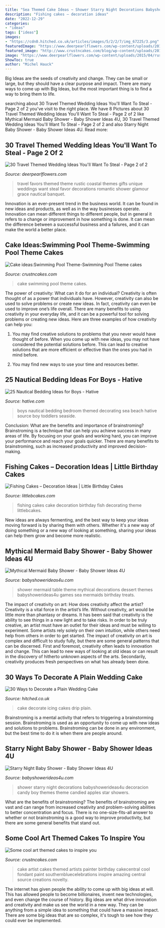 ```yaml
---
title: "Sea Themed Cake Ideas ~ Shower Starry Night Decorations Babyshowerideas4u Decoracion Candy Boy Themes Theme Candied Apples Star Showers"
description: "Fishing cakes – decoration ideas"
date: "2022-12-29"
categories:
- "ideas"
tags: ["ideas"]
images:
- "https://cdn0.hitched.co.uk/articles/images/5/2/2/7/img_67225/3.png"
featuredImage: "https://www.deerpearlflowers.com/wp-content/uploads/2015/04/rustic-travel-themed-favors.jpg"
featured_image: "http://www.crustncakes.com/blog/wp-content/uploads/2017/02/7ac43f6f632649c3f91da0967e43e35d.jpg"
image: "https://www.deerpearlflowers.com/wp-content/uploads/2015/04/rustic-travel-themed-favors.jpg"
ShowToc: true
author: "Michel Hauck"
---
```



Big Ideas are the seeds of creativity and change. They can be small or large, but they should have a clear purpose and impact. There are many ways to come up with Big Ideas, but the most important thing is to find a way to bring them to life.

	

		
searching about 30 Travel Themed Wedding Ideas You&#039;ll Want To Steal - Page 2 of 2 you've visit to the right place. We have 8 Pictures about 30 Travel Themed Wedding Ideas You&#039;ll Want To Steal - Page 2 of 2 like Mythical Mermaid Baby Shower - Baby Shower Ideas 4U, 30 Travel Themed Wedding Ideas You&#039;ll Want To Steal - Page 2 of 2 and also Starry Night Baby Shower - Baby Shower Ideas 4U. Read more:
		
    
## 30 Travel Themed Wedding Ideas You&#039;ll Want To Steal - Page 2 Of 2

<img loading=lazy src="https://www.deerpearlflowers.com/wp-content/uploads/2015/04/rustic-travel-themed-favors.jpg" onerror="this.onerror=null;this.src='https://tse4.mm.bing.net/th?id=OIP.EtYxoTq8B8mLb1TD7a1snAHaLH&amp;pid=15.1';" alt="30 Travel Themed Wedding Ideas You&#039;ll Want To Steal - Page 2 of 2">

_Source: deerpearlflowers.com_

>travel favors themed theme rustic coastal themes gifts unique weddings want steal favor decorations romantic shower glamour grace nautical banquet. 

	

Innovation is an ever-present trend in the business world. It can be found in new ideas and products, as well as in the way businesses operate. Innovation can mean different things to different people, but in general it refers to a change or improvement in how something is done. It can mean the difference between a successful business and a failures, and it can make the world a better place.

    
## Cake Ideas:Swimming Pool Theme-Swimming Pool Theme Cakes

<img loading=lazy src="http://www.crustncakes.com/blog/wp-content/uploads/2017/06/737ce94cfc8d1fc3e20e6c5be738381d.jpg" onerror="this.onerror=null;this.src='https://tse4.mm.bing.net/th?id=OIP.sUbcLPcBjytqN0hHbr1EogHaKh&amp;pid=15.1';" alt="Cake ideas:Swimming Pool Theme-Swimming Pool Theme cakes">

_Source: crustncakes.com_

>cake swimming pool theme cakes. 

	

The power of creativity: What can it do for an individual?
Creativity is often thought of as a power that individuals have. However, creativity can also be used to solve problems or create new ideas. In fact, creativity can even be used to improve one’s life overall. There are many benefits to using creativity in your everyday life, and it can be a powerful tool for solving problems or creating new ideas. Here are three examples of how creativity can help you: 
1) You may find creative solutions to problems that you never would have thought of before. When you come up with new ideas, you may not have considered the potential solutions before. This can lead to creative solutions that are more efficient or effective than the ones you had in mind before. 

2) You may find new ways to use your time and resources better.

    
## 25 Nautical Bedding Ideas For Boys - Hative

<img loading=lazy src="https://hative.com/wp-content/uploads/2014/10/nautical-bedding-ideas/11-nautical-bedding-ideas-for-boys.jpg" onerror="this.onerror=null;this.src='https://tse4.mm.bing.net/th?id=OIP.ayFmTou8Oi48Mi3qIfw1sQHaJ3&amp;pid=15.1';" alt="25 Nautical Bedding Ideas for Boys - Hative">

_Source: hative.com_

>boys nautical bedding bedroom themed decorating sea beach hative source boy toddlers seaside. 

	

Conclusion: What are the benefits and importance of brainstroming?
Brainstroming is a technique that can help you achieve success in many areas of life. By focusing on your goals and working hard, you can improve your performance and reach your goals quicker. There are many benefits to brainstroming, such as increased productivity and improved decision-making.

    
## Fishing Cakes – Decoration Ideas | Little Birthday Cakes

<img loading=lazy src="http://www.littlebcakes.com/wp-content/uploads/2014/01/Fishing-Cakes-Photos.jpg" onerror="this.onerror=null;this.src='https://tse3.mm.bing.net/th?id=OIP.LIbFpHHpXGlG9XmeWgunUgHaJ4&amp;pid=15.1';" alt="Fishing Cakes – Decoration Ideas | Little Birthday Cakes">

_Source: littlebcakes.com_

>fishing cakes cake decoration birthday fish decorating theme littlebcakes. 

	

New ideas are always fermenting, and the best way to keep your ideas moving forward is by sharing them with others. Whether it's a new way of doing something or a new way of looking at something, sharing your ideas can help them grow and become more realistic.

    
## Mythical Mermaid Baby Shower - Baby Shower Ideas 4U

<img loading=lazy src="https://babyshowerideas4u.com/wp-content/uploads/2016/06/Mythical-Mermaid-Baby-Shower-Dessert-Table-600x806.jpg" onerror="this.onerror=null;this.src='https://tse2.mm.bing.net/th?id=OIP.Oqt6tzPdjkgE6ykNb-f7bQHaJ8&amp;pid=15.1';" alt="Mythical Mermaid Baby Shower - Baby Shower Ideas 4U">

_Source: babyshowerideas4u.com_

>shower mermaid table theme mythical decorations dessert themes babyshowerideas4u games sea mermaids birthday treats. 

	

The impact of creativity on art: How does creativity affect the artist?
Creativity is a vital force in the artist’s life. Without creativity, art would be little more than phantasy or dreams. It has been said that creativity is the ability to see things in a new light and to take risks. In order to be truly creative, an artist must have an outlet for their ideas and must be willing to experiment. Some artists rely solely on their own intuition, while others need help from others in order to get started. The impact of creativity on art is complex and difficult to study fully, but there are some general patterns that can be discerned. First and foremost, creativity often leads to innovation and change. This can lead to new ways of looking at old ideas or can result in the discovery of hitherto unknown aspects of the arts. Secondarily, creativity produces fresh perspectives on what has already been done.

    
## 30 Ways To Decorate A Plain Wedding Cake

<img loading=lazy src="https://cdn0.hitched.co.uk/articles/images/5/2/2/7/img_67225/3.png" onerror="this.onerror=null;this.src='https://tse1.mm.bing.net/th?id=OIP.UG1xBcLobnY9iITlTuw2zgHaLH&amp;pid=15.1';" alt="30 Ways to Decorate a Plain Wedding Cake">

_Source: hitched.co.uk_

>cake decorate icing cakes drip plain. 

	

Brainstroming is a mental activity that refers to triggering a brainstorming session. Brainstroming is used as an opportunity to come up with new ideas and solutions to problems. Brainstroming can be done in any environment, but the best time to do it is when there are people around.

    
## Starry Night Baby Shower - Baby Shower Ideas 4U

<img loading=lazy src="https://babyshowerideas4u.com/wp-content/uploads/2016/09/Starry-Night-Baby-Shower-Candied-Apples.jpg" onerror="this.onerror=null;this.src='https://tse3.mm.bing.net/th?id=OIP.d3Oqj8h7n6iIgZmco2JIUQHaJ4&amp;pid=15.1';" alt="Starry Night Baby Shower - Baby Shower Ideas 4U">

_Source: babyshowerideas4u.com_

>shower starry night decorations babyshowerideas4u decoracion candy boy themes theme candied apples star showers. 

	

What are the benefits of brainstroming?
The benefits of brainstroming are vast and can range from increased creativity and problem-solving abilities to better concentration and focus. There is no one-size-fits-all answer to whether or not brainstroming is a good way to improve productivity, but there are some general benefits that stand out.

    
## Some Cool Art Themed Cakes To Inspire You

<img loading=lazy src="http://www.crustncakes.com/blog/wp-content/uploads/2017/02/7ac43f6f632649c3f91da0967e43e35d.jpg" onerror="this.onerror=null;this.src='https://tse1.mm.bing.net/th?id=OIP.K4GmXeyXDSZRY6mYIyUk8wHaLH&amp;pid=15.1';" alt="Some cool art themed cakes to inspire you">

_Source: crustncakes.com_

>cake artist cakes themed artists painter birthday cakecentral cool fondant paint southernbluecelebrations inspire amazing central source creations novelty. 

	

The internet has given people the ability to come up with big ideas at will. This has allowed people to become billionaires, invent new technologies, and even change the course of history. Big ideas are what drive innovation and creativity and make us see the world in a new way. They can be anything from a simple idea to something that could have a massive impact. There are some big ideas that are so complex, it's tough to see how they could ever be implemented.

